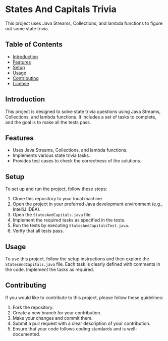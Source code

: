 
# States And Capitals Trivia

This project uses Java Streams, Collections, and lambda functions to figure out some state trivia.

## Table of Contents

- [Introduction](#introduction)
- [Features](#features)
- [Setup](#setup)
- [Usage](#usage)
- [Contributing](#contributing)
- [License](#license)

## Introduction

This project is designed to solve state trivia questions using Java Streams, Collections, and lambda functions. It includes a set of tasks to complete, and the goal is to make all the tests pass.

## Features

- Uses Java Streams, Collections, and lambda functions.
- Implements various state trivia tasks.
- Provides test cases to check the correctness of the solutions.

## Setup

To set up and run the project, follow these steps:

1. Clone this repository to your local machine.
2. Open the project in your preferred Java development environment (e.g., IntelliJ IDEA).
3. Open the `StatesAndCapitals.java` file.
4. Implement the required tasks as specified in the tests.
5. Run the tests by executing `StatesAndCapitalsTest.java`.
6. Verify that all tests pass.

## Usage

To use this project, follow the setup instructions and then explore the `StatesAndCapitals.java` file. Each task is clearly defined with comments in the code. Implement the tasks as required.

## Contributing

If you would like to contribute to this project, please follow these guidelines:

1. Fork the repository.
2. Create a new branch for your contribution.
3. Make your changes and commit them.
4. Submit a pull request with a clear description of your contribution.
5. Ensure that your code follows coding standards and is well-documented.

